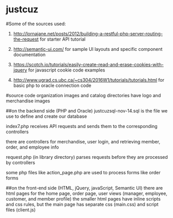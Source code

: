 # justcuz
#Some of the sources used:
1. http://lornajane.net/posts/2012/building-a-restful-php-server-routing-the-request
for starter API tutorial

2. http://semantic-ui.com/
for sample UI layouts and specific component documentation

3. https://scotch.io/tutorials/easily-create-read-and-erase-cookies-with-jquery
for javascript cookie code examples

4. http://www.ugrad.cs.ubc.ca/~cs304/2016W1/tutorials/tutorials.html
for basic php to oracle connection code

#source code organization
images and catalog directories have logo and merchandise images

##on the backend side (PHP and Oracle)
justcuzsql-nov-14.sql is the file we use to define and create our database

index7.php receives API requests and sends them to the corresponding controllers

there are controllers for merchandise, user login, and retrieving member, order, and employee info

request.php (in library directory) parses requests before they are processed by controllers

some php files like action_page.php are used to process forms like order forms

##on the front-end side (HTML, jQuery, javaScript, Semantic UI)
there are html pages for the home page, order page, user views (manager, employee, customer, and member profile)
the smaller html pages have inline scripts and css rules, but the main page has separate css (main.css) and script files (client.js)

